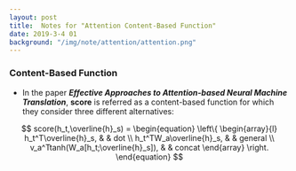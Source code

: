 ```yaml
---
layout: post
title:  Notes for "Attention Content-Based Function"
date: 2019-3-4 01
background: "/img/note/attention/attention.png"
---
```

### Content-Based Function
+ In the paper ***Effective Approaches to Attention-based Neural Machine Translation***, **score** is referred as a content-based function for which they consider three different alternatives:

$$ 
score(h_t,\overline{h}_s) = 
\begin{equation}  
\left\{  
            \begin{array}{l}  
            h_t^T\overline{h}_s, & & dot \\  
            h_t^TW_a\overline{h}_s, & & general \\  
            v_a^Ttanh(W_a[h_t;\overline{h}_s]), & & concat
            \end{array}  
\right.
\end{equation}  
$$
